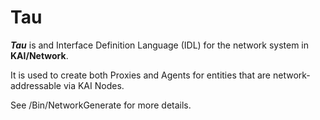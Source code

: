 # Tau 

***Tau*** is and Interface Definition Language (IDL) for the network system in **KAI/Network**.

It is used to create both Proxies and Agents for entities that are network-addressable via KAI Nodes.

See /Bin/NetworkGenerate for more details.
